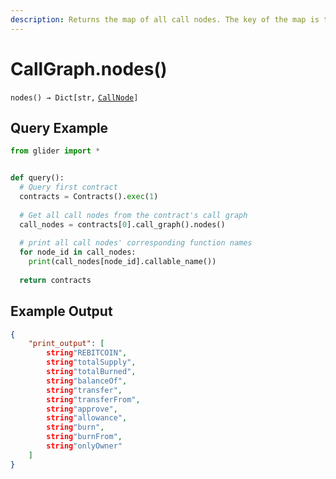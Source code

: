 ```yaml
---
description: Returns the map of all call nodes. The key of the map is the id of a node.
---
```


# CallGraph.nodes()

`nodes() → Dict[str,` [`CallNode`](../callnode/)`]`

## Query Example

```python
from glider import *


def query():
  # Query first contract
  contracts = Contracts().exec(1)
  
  # Get all call nodes from the contract's call graph
  call_nodes = contracts[0].call_graph().nodes()
  
  # print all call nodes' corresponding function names
  for node_id in call_nodes:
    print(call_nodes[node_id].callable_name())
    
  return contracts
```

## Example Output

```json
{
    "print_output": [
        string"REBITCOIN",
        string"totalSupply",
        string"totalBurned",
        string"balanceOf",
        string"transfer",
        string"transferFrom",
        string"approve",
        string"allowance",
        string"burn",
        string"burnFrom",
        string"onlyOwner"
    ]
}
```
